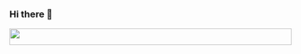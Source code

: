 ### Hi there 👋
<a href="URL_REDIRECT" target="blank"><img align="center" src="https://github.com/MishManners/MishManners/blob/master/MishManners%20Room%20animated.gif" height="30vh" width="100%" /></a>

<!--
**Aderline490/Aderline490** is a ✨ _special_ ✨ repository because its `README.md` (this file) appears on your GitHub profile.

Here are some ideas to get you started:

- 🔭 I’m currently working on ...
- 🌱 I’m currently learning ...
- 👯 I’m looking to collaborate on ...
- 🤔 I’m looking for help with ...
- 💬 Ask me about ...
- 📫 How to reach me: ...
- 😄 Pronouns: ...
- ⚡ Fun fact: ...
-->
